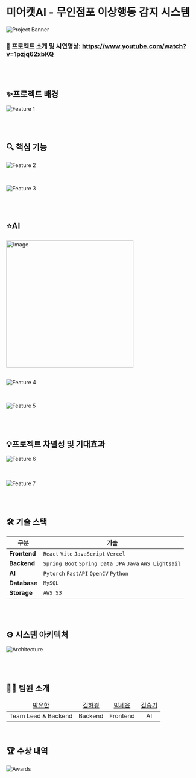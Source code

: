 # 미어캣AI - 무인점포 이상행동 감지 시스템


![Project Banner](<https://github.com/user-attachments/assets/b3292f1a-d17d-43f5-b989-886d0b0e0d93>)


### 🎥 프로젝트 소개 및 시연영상: https://www.youtube.com/watch?v=1pzjq62xbKQ

<br>
<br>

## ✨프로젝트 배경

![Feature 1](https://github.com/user-attachments/assets/baa8cc91-0acd-4d6f-a0bf-788463f53e5b)

<br>
<br>

## 🔍 핵심 기능

![Feature 2](https://github.com/user-attachments/assets/4a979207-fd22-41fa-9a64-41081aae4e99)

<br>

![Feature 3](https://github.com/user-attachments/assets/63df5da3-41d9-4a0b-abe6-f5f3a23b178a)


<br>
<br>


## ⭐️AI
<img width="337" alt="Image" src="https://github.com/user-attachments/assets/fcb2fa48-e9bf-4243-91b4-e1dcda0dec75" />

<br>
<br>


![Feature 4](https://github.com/user-attachments/assets/88ab2fff-8ab5-4bb6-b03a-c065c5f3094f)

<br>

![Feature 5](https://github.com/user-attachments/assets/b16bad58-e121-4a5f-87f1-24f65db3cda1)

<br>
<br>

## 💡프로젝트 차별성 및 기대효과

![Feature 6](https://github.com/user-attachments/assets/293bfebb-8253-47cb-9049-961866b94b86)
<br>
<br>
<br>

![Feature 7](https://github.com/user-attachments/assets/09b29e72-85c6-4364-a7b2-e910e0c29140)


<br>
<br>

## 🛠️ 기술 스택

| 구분 | 기술 |
|---|---|
| **Frontend** | `React` `Vite` `JavaScript` `Vercel` |
| **Backend** | `Spring Boot` `Spring Data JPA` `Java` `AWS Lightsail` |
| **AI** | `Pytorch` `FastAPI` `OpenCV` `Python` |
| **Database** | `MySQL` |
| **Storage** | `AWS S3` |

<br>
<br>

## ⚙️ 시스템 아키텍처

![Architecture](https://github.com/user-attachments/assets/e14671a7-a59f-4e6f-9a3a-ffb7c54683bb)

<br>
<br>

## 🧑‍💻 팀원 소개

<table>
    <thead>
        <tr>
            <td align="center">
                <a href="https://github.com/yuhandemian">박유한</a>
            </td>
            <td align="center">
                <a href="https://github.com/hg0320">김하경</a>
            </td>
            <td align="center">
                 <a href="https://github.com/seyun0714">박세윤</a>
            </td>
            <td align="center">
                <a href="https://github.com/seunggi-k">김승기</a>
            </td>
        </tr>
    </thead>
    <tbody>
        <tr>
            <td align="center">
                Team Lead & Backend
            </td>
            <td align="center">
                Backend
            </td>
            <td align="center">
                Frontend
            </td>
            <td align="center">
                AI
            </td>
        </tr>
    </tbody>
</table>

<br>

## 🏆 수상 내역
![Awards](https://github.com/user-attachments/assets/5c5ea0da-7303-4ad2-af39-809337c2ee89)

